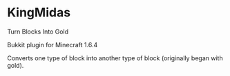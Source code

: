 # KingMidas
Turn Blocks Into Gold

Bukkit plugin for Minecraft 1.6.4

Converts one type of block into another type of block (originally began with gold).
